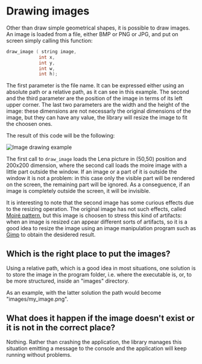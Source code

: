 # Drawing images
Other than draw simple geometrical shapes, it is possible to draw images. An image is loaded from a file, either BMP or PNG or JPG, and put on screen simply calling this function:
```c
draw_image ( string image,
            int x,
            int y,
            int w,
            int h);
```

The first parameter is the file name. It can be expressed either using an absolute path or a relative path, as it can see in this example.
The second and the third parameter are the position of the image in terms of its left upper corner.
The last two parameters are the width and the height of the image: these dimensions are not necessarly the original dimensions of the image, but they can have any value, the library will resize the image to fit the choosen ones.

The result of this code will be the following:

![Image drawing example](./images/screenshot.png)

The first call to ```draw_image``` loads the Lena picture in (50,50) position and 200x200 dimension, where the second call loads the moire image with a little part outside the window.
If an image or a part of it is outside the window it is not a problem: in this case only the visible part will be rendered on the screen, the remaining part will be ignored. As a conseguence, if an image is completely outside the screen, it will be invisible.

It is interesting to note that the second image has some curious effects due to the resizing operation. The original image has not such effects, called [Moiré pattern](https://en.wikipedia.org/wiki/Moir%C3%A9_pattern), but this image is choosen to stress this kind of artifacts: when an image is resized can appear different sorts of artifacts, so it is a good idea to resize the image using an image manipulation program such as [Gimp](https://www.gimp.org/) to obtain the desidered result.

## Which is the right place to put the images?
Using a relative path, which is a good idea in most situations, one solution is to store the image in the program folder, i.e. where the executable is, or, to be more structured, inside an "images" directory.

As an example, with the latter solution the path would become "images/my_image.png".


## What does it happen if the image doesn't exist or it is not in the correct place?

Nothing. Rather than crashing the application, the library manages this situation emitting a message to the console and the application will keep running without problems.
